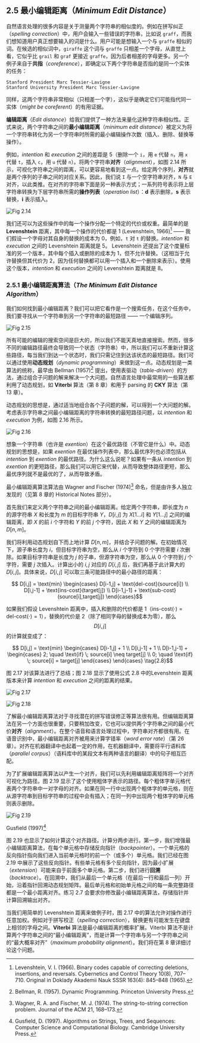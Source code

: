 ## 2.5 最小编辑距离（*Minimum Edit Distance*）

自然语言处理的很多内容是关于测量两个字符串的相似度的。例如在拼写纠正（*spelling correction*）中，用户会输入一些错误的字符串，比如说 `graff`，而我们想知道用户真正想要输入的词是什么。用户可能是想输入一个与 `graffe` 相似的词。在候选的相似词中，`giraffe` 这个词与 `graffe` 只相差一个字母，从直觉上看，它似乎比 `grail` 和 `graf` 更接近 `graffe`，因为后者相差的字母更多。另一个例子来自于**共指**（*coreference*），即确定以下两个字符串是否指的是同一个实体的任务：

```
Stanford President Marc Tessier-Lavigne
Stanford University President Marc Tessier-Lavigne
```

同样，这两个字符串非常相似（只相差一个字），这似乎是确定它们可能指代同一实体（*might be coreferent*）的有用证据。

**编辑距离**（*Edit distance*）给我们提供了一种方法来量化这种字符串相似性。正式来说，两个字符串之间的**最小编辑距离**（*minimum edit distance*）被定义为将一个字符串转化为另一个字符串时所需的最小编辑操作次数（插入、删除、替换等操作）。

例如，*intention* 和 *execution* 之间的差距是 5（删除一个 `i`，用 `e` 代替 `n`，用 `x` 代替 `t`，插入 `c`，用 `u` 代替 `n`）。将两个字符串**对齐**（*alignment*），如图 2.14 所示，可视化字符串之间的距离，可以更容易地看到这一点。给定两个序列，**对齐**就是两个序列的子串之间的对应关系。因此，我们说 `I` 与一个空字符串对齐，`N` 与 `E` 对齐，以此类推。在对齐的字符串下面是另一种表示方式；一系列符号表示将上层字符串转换为下层字符串所需的**操作列表**（*operation list*）：**d** 表示删除，**s** 表示替换，**i** 表示插入。

![Fig 2.14](assets/fig2.14.png)

我们还可以为这些操作中的每一个操作分配一个特定的代价或权重。最简单的是 **Levenshtein** 距离，其中每一个操作的代价都是 1 (Levenshtein, 1966)[^1] —— 我们假设一个字母对其自身的替换的成本为 0，例如，`t` 对 `t` 的替换。*intention* 和 *execution* 之间的 Levenshtein 距离就是 5。 Levenshtein 还提出了这个度量标准的另一个版本，其中每个插入或删除的成本为 1，但不允许替换。（这相当于允许替换但其代价为 2，因为任何替换都可以用一个插入和一个删除来表示）。使用这个版本，*intention* 和 *execution* 之间的 Levenshtein 距离就是 8。

### 2.5.1 最小编辑距离算法（*The Minimum Edit Distance Algorithm*）

我们如何找到最小编辑距离？我们可以把它看作是一个搜索任务，在这个任务中，我们要寻找从一个字符串到另一个字符串的最短路径 —— 一个编辑序列。

![Fig 2.15](assets/fig2.15.png)

所有可能的编辑的搜索空间是巨大的，所以我们不能天真地直接搜索。然而，很多不同的编辑路径最终会导致同一个状态（字符串）中，所以我们可以不重新计算这些路径，每当我们到达一个状态时，我们只需记住到达该状态的最短路径。我们可以通过使用**动态规划**（*dynamic programming*）来做到这一点。动态规划是一类算法的统称，最早由 Bellman (1957)[^2] 提出，使用表驱动（*table-driven*）的方法，通过组合子问题的解来解决一个大问题。自然语言处理中最常用的一些算法都利用了动态规划，如 **Viterbi** 算法（第 8 章）和用于 parsing 的 **CKY** 算法（第 13 章）。

动态规划的思想是，通过适当地组合各个子问题的解，可以得到一个大问题的解。考虑表示字符串之间最小编辑距离的字符串转换的最短路径问题，以 *intention* 和 *execution* 为例，如图 2.16 所示。

![Fig 2.16](assets/fig2.16.png)

想象一个字符串（也许是 *exention*）在这个最优路径（不管它是什么）中。动态规划的思想是，如果 *exention* 在最优操作列表中，那么最优序列也必须包括从 *intention* 到 *exention* 的最优路径。为什么这么说呢？如果有一条从 *intention* 到 *exention* 的更短路径，那么我们可以用它来代替，从而导致整体路径更短，那么最优序列就不是最优的了，从而导致矛盾。

最小编辑距离算法算法由 Wagner and Fischer (1974)[^3] 命名，但是由许多人独立发现的（见第 8 章的 Historical Notes 部分）。

首先我们来定义两个字符串之间的最小编辑距离。给定两个字符串，即长度为 $n$ 的源字符串 $X$ 和长度为 $m$ 的目标字符串 $Y$，$D[i,j]$ 为 $X[1 \ldots i]$ 和 $Y[1 \ldots j]$ 之间的编辑距离，即 $X$ 的前 $i$ 个字符和 $Y$ 的前 $j$ 个字符，因此 $X$ 和 $Y$ 之间的编辑距离为 $D[n,m]$。

我们将利用动态规划自下而上地计算 $D[n,m]$，并结合子问题的解。在初始情况下，源子串长度为 $i$，但目标字符串为空，那么从 $i$ 个字符到 $0$ 个字符需要 $i$ 次删除。如果目标字符串是长度为 $j$ 的子串，但源字符串为空，那么从 $0$ 个字符到 $j$ 个字符，需要 $j$ 次插入。计算出小的 $i,j$ 对应的 $D[i,j]$ 后，我们再基于此计算大的 $D[i,j]$。具体来说，$D[i,j]$ 可以取三条可能路径中的最小路径的距离：

$$ D[i,j] = \text{min} \begin{cases}
    D[i-1,j] + \text{del-cost}(source[i]) \\
    D[i,j-1] + \text{ins-cost}(target[j]) \\
    D[i-1,j-1] + \text{sub-cost}(source[i],target[j])
\end{cases}$$

如果我们假设 Levenshtein 距离中，插入和删除的代价都是 1（$\text{ins-cost}(\cdot)=\text{del-cost}(\cdot)=1$），替换的代价是 2（除了相同字母的替换成本为零），那么 $$D[i,j]$$ 的计算就变成了：

$$ D[i,j] = \text{min} \begin{cases}
    D[i-1,j] + 1 \\
    D[i,j-1] + 1 \\
    D[i-1,j-1] + \begin{cases}
        2; \quad \text{if} \; source[i] \neq target[j] \\
        0; \quad \text{if} \; source[i] = target[j] 
    \end{cases}
\end{cases} \tag{2.8}$$

图 2.17 对该算法进行了总结；图 2.18 显示了使用公式 2.8 中的Levenshtein 距离版本来计算 *intention* 和 *execution* 之间的距离的结果。

![Fig 2.17](assets/fig2.17.png)

![Fig 2.18](assets/fig2.18.png)

了解最小编辑距离算法对于寻找潜在的拼写错误修正等算法很有用。但编辑距离算法在另一个方面也很重要，只要稍加改变，它也可以提供两个字符串之间的最小代价**对齐**（*alignment*）。在整个语音和语言处理过程中，字符串对齐都很有用。在语音识别中，最小编辑距离对齐被用来计算字错率（*word error rate*）（第 26 章）。对齐在机器翻译中也起着一定的作用，在机器翻译中，需要将平行语料库（*parallel corpus*）（语料库中的某段文本有两种语言的翻译）中的句子相互匹配。

为了扩展编辑距离算法以产生一个对齐，我们可以先利用编辑距离矩阵将一个对齐可视化为路径。图 2.19 显示了这个使用粗体字表示的路径。每个粗体字单元格代表两个字符串中一对字母的对齐。如果在同一行中出现两个粗体字的单元格，则在从源字符串到目标字符串的过程中会有插入；在同一列中出现两个粗体字的单元格则表示删除。

![Fig 2.19](assets/fig2.19.png)

Gusfield (1997)[^4]

图 2.19 也显示了如何计算这个对齐路径。计算分两步进行。第一步，我们增强最小编辑距离算法，在每个单元格中存储反向指针（*backpointer*）。一个单元格的反向指针指向我们进入当前单元格时的前一个（或多个）单元格。我们已经在图 2.19 中展示了这些反向指针。有些单元格有多个反向指针，因为最小扩展（*extension*）可能来自于前面多个单元格。第二步，我们进行**回溯**（*backtrace*）。在回溯中，我们从最后一个单元格（在最后一行和最后一列）开始，沿着指针回溯动态规划矩阵。最后单元格和初始单元格之间的每一条完整路径都是一个最小距离对齐。练习 2.7 会要求你修改最小编辑距离算法，存储指针并计算回溯输出对齐。

当我们用简单的 Levenshtein 距离来做例子时，图 2.17 中的算法允许对操作进行任意加权。例如对于拼写校正（*spelling correction*），替换更有可能发生在键盘上相邻的字母之间。**Viterbi** 算法是最小编辑距离的概率扩展。Viterbi 算法不是计算两个字符串之间的“最小编辑距离”，而是计算一个字符串与另一个字符串之间的“最大概率对齐”（*maximum probability alignment*）。我们将在第 8 章详细讨论这个问题。

[^1]: Levenshtein, V. I. (1966). Binary codes capable of correcting deletions, insertions, and reversals. Cybernetics and Control Theory 10(8), 707–710. Original in Doklady Akademii Nauk SSSR 163(4): 845–848 (1965).  
[^2]: Bellman, R. (1957). Dynamic Programming. Princeton University Press.  
[^3]: Wagner, R. A. and Fischer, M. J. (1974). The string-to-string correction problem. Journal of the ACM 21, 168–173.  
[^4]: Gusfield, D. (1997). Algorithms on Strings, Trees, and Sequences: Computer Science and Computational Biology. Cambridge University Press.
